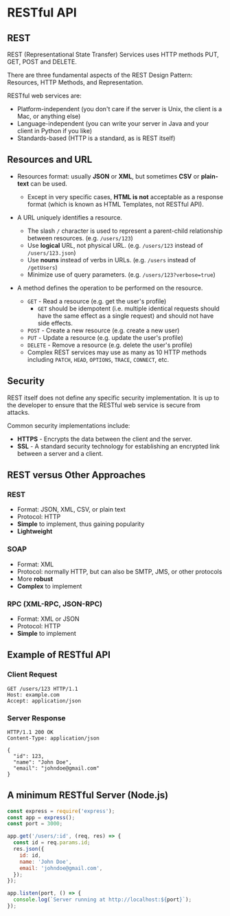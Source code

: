 # RESTful API
## REST
REST (Representational State Transfer) Services uses HTTP methods PUT, GET, POST and DELETE.

There are three fundamental aspects of the REST Design Pattern: Resources, HTTP Methods, and Representation.

RESTful web services are:
- Platform-independent (you don't care if the server is Unix, the client is a Mac, or anything else)
- Language-independent (you can write your server in Java and your client in Python if you like)
- Standards-based (HTTP is a standard, as is REST itself)


## Resources and URL
- Resources format: usually **JSON** or **XML**, but sometimes **CSV** or **plain-text** can be used.
  - Except in very specific cases, **HTML is not** acceptable as a response format (which is known as HTML Templates, not RESTful API).

- A URL uniquely identifies a resource. 
  - The slash `/` character is used to represent a parent-child relationship between resources. (e.g. `/users/123`)
  - Use **logical** URL, not physical URL. (e.g. `/users/123` instead of `/users/123.json`)
  - Use **nouns** instead of verbs in URLs. (e.g. `/users` instead of `/getUsers`)
  - Minimize use of query parameters. (e.g. `/users/123?verbose=true`)
- A method defines the operation to be performed on the resource.
  - `GET` - Read a resource (e.g. get the user's profile)
    - `GET` should be idempotent (i.e. multiple identical requests should have the same effect as a single request) and should not have side effects.
  - `POST` - Create a new resource (e.g. create a new user)
  - `PUT` - Update a resource (e.g. update the user's profile)
  - `DELETE` - Remove a resource (e.g. delete the user's profile)
  - Complex REST services may use as many as 10 HTTP methods including `PATCH`, `HEAD`, `OPTIONS`, `TRACE`, `CONNECT`, etc.

## Security
REST itself does not define any specific security implementation. It is up to the developer to ensure that the RESTful web service is secure from attacks.

Common security implementations include:
- **HTTPS** - Encrypts the data between the client and the server.
- **SSL** - A standard security technology for establishing an encrypted link between a server and a client.

## REST versus Other Approaches
### REST
- Format: JSON, XML, CSV, or plain text
- Protocol: HTTP
- **Simple** to implement, thus gaining popularity
- **Lightweight**
### SOAP
- Format: XML
- Protocol: normally HTTP, but can also be SMTP, JMS, or other protocols
- More **robust** 
- **Complex** to implement
### RPC (XML-RPC, JSON-RPC)
- Format: XML or JSON
- Protocol: HTTP
- **Simple** to implement

## Example of RESTful API
### Client Request
```http
GET /users/123 HTTP/1.1
Host: example.com
Accept: application/json
```
### Server Response
```http
HTTP/1.1 200 OK
Content-Type: application/json

{
  "id": 123,
  "name": "John Doe",
  "email": "johndoe@gmail.com"
}
```

## A minimum RESTful Server (Node.js)
```javascript
const express = require('express');
const app = express();
const port = 3000;

app.get('/users/:id', (req, res) => {
  const id = req.params.id;
  res.json({
    id: id,
    name: 'John Doe',
    email: 'johndoe@gmail.com',
  });
});

app.listen(port, () => {
  console.log(`Server running at http://localhost:${port}`);
});
```

